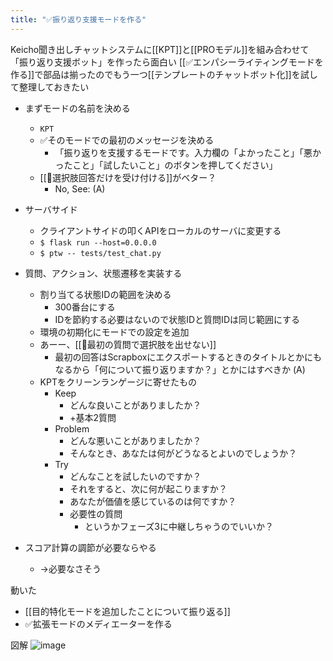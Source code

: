 ```yaml
---
title: "✅振り返り支援モードを作る"
---
```


Keicho聞き出しチャットシステムに[[KPT]]と[[PROモデル]]を組み合わせて「振り返り支援ボット」を作ったら面白い
[[✅エンパシーライティングモードを作る]]で部品は揃ったのでもう一つ[[テンプレートのチャットボット化]]を試して整理しておきたい

- まずモードの名前を決める
    - `KPT`
    - ✅そのモードでの最初のメッセージを決める
        - 「振り返りを支援するモードです。入力欄の「よかったこと」「悪かったこと」「試したいこと」のボタンを押してください」
    - [[🤔選択肢回答だけを受け付ける]]がベター？
        - No, See: (A)
- サーバサイド
    - クライアントサイドの叩くAPIをローカルのサーバに変更する
    - `$ flask run --host=0.0.0.0`
    - `$ ptw -- tests/test_chat.py`
- 質問、アクション、状態遷移を実装する
    - 割り当てる状態IDの範囲を決める
        - 300番台にする
        - IDを節約する必要はないので状態IDと質問IDは同じ範囲にする
    - 環境の初期化にモードでの設定を追加
    - あーー、[[🤔最初の質問で選択肢を出せない]]
        - 最初の回答はScrapboxにエクスポートするときのタイトルとかにもなるから「何について振り返りますか？」とかにはすべきか (A)
    - KPTをクリーンランゲージに寄せたもの
        - Keep
            - どんな良いことがありましたか？
            - +基本2質問
        - Problem
            - どんな悪いことがありましたか？
            - そんなとき、あなたは何がどうなるとよいのでしょうか？
        - Try
            - どんなことを試したいのですか？
            - それをすると、次に何が起こりますか？
            - あなたが価値を感じているのは何ですか？
            - 必要性の質問
                - というかフェーズ3に中継しちゃうのでいいか？

- スコア計算の調節が必要ならやる
    - →必要なさそう

動いた
- [[目的特化モードを追加したことについて振り返る]]
- ✅拡張モードのメディエーターを作る

図解
![image](https://gyazo.com/492c78d7ed4f16b6b35c5b457f3a0594/thumb/1000)

